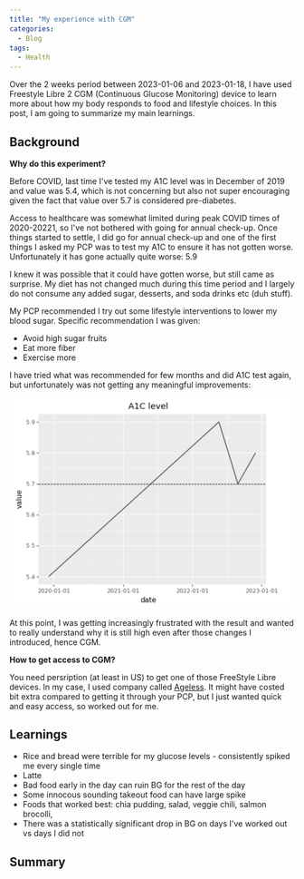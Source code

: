 ```yaml
---
title: "My experience with CGM"
categories:
  - Blog
tags:
  - Health
---
```


Over the 2 weeks period between 2023-01-06 and 2023-01-18, I have used Freestyle Libre 2 CGM (Continuous Glucose
Monitoring) device to learn more about how my body responds to food and lifestyle choices. In this post, I am
going to summarize my main learnings.

## Background

**Why do this experiment?**

Before COVID, last time I've tested my A1C level was in December of 2019 and value was 5.4, which is not concerning
but also not super encouraging given the fact that value over 5.7 is considered pre-diabetes.

Access to healthcare was somewhat limited during peak COVID times of 2020-20221, so I've not bothered with going
for annual check-up. Once things started to settle, I did go for annual check-up and one of the first things I asked
my PCP was to test my A1C to ensure it has not gotten worse. Unfortunately it has gone actually quite worse: 5.9

I knew it was possible that it could have gotten worse, but still came as surprise. My diet has not changed much during
this time period and I largely do not consume any added sugar, desserts, and soda drinks etc (duh stuff).

My PCP recommended I try out some lifestyle interventions to lower my blood sugar. Specific recommendation I was given:

* Avoid high sugar fruits
* Eat more fiber
* Exercise more

I have tried what was recommended for few months and did A1C test again, but unfortunately was not getting any meaningful
improvements:

![net_asset](/assets/images/a1c.png)


At this point, I was getting increasingly frustrated with the result and wanted to really understand why it is still
high even after those changes I introduced, hence CGM.

**How to get access to CGM?**

You need persription (at least in US) to get one of those FreeStyle Libre devices. In my case, I used company called
[Ageless](https://agelessrx.com/). It might have costed bit extra compared to getting it through your PCP, but
I just wanted quick and easy access, so worked out for me.

## Learnings

* Rice and bread were terrible for my glucose levels - consistently spiked me every single time
* Latte
* Bad food early in the day can ruin BG for the rest of the day
* Some innocous sounding takeout food can have large spike
* Foods that worked best: chia pudding, salad, veggie chili, salmon brocolli,
* There was a statistically significant drop in BG on days I've worked out vs days I did not


## Summary
